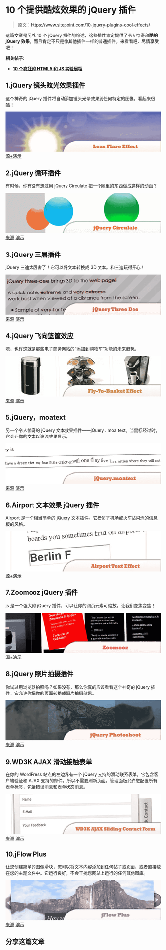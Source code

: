 # 10 个提供酷炫效果的 jQuery 插件

> 原文：<https://www.sitepoint.com/10-jquery-plugins-cool-effects/>

这篇文章是另外 10 个 jQuery 插件的综述，这些插件肯定提供了令人惊奇和**酷的 jQuery 效果**，而且肯定不只是像其他插件一样的普通插件。来看看吧，尽情享受吧！

**相关帖子:**

*   [**10 个疯狂的 HTML5 和 JS 实验展柜**](http://www.jquery4u.com/html/10-crazy-html5-js-experiment-showcase/)

## 1.jQuery 镜头眩光效果插件

这个神奇的 jQuery 插件将自动添加镜头光晕效果到任何特定的图像。看起来很酷！

 [![jQuery Lens Flare Effect](img/235fb16cf5bbe346a7d06ab2f06f69c7.png)](http://www.professorcloud.com/mainsite/lens-flare.htm) 
[源+演示](http://www.professorcloud.com/mainsite/lens-flare.htm)

## 2.jQuery 循环插件

有时候，你有没有想过用 jQuery Circulate 把一个圈里的东西做成这样的动画？

 [![jQuery Circulate](img/4edcc6b591c4accf3a1fd3e23493e8c9.png)](http://css-tricks.com/circulate/) 
[来源](http://css-tricks.com/circulate/)
[演示](http://css-tricks.com/examples/Circulate/)

## 3.jQuery 三层插件

jQuery 三迪太厉害了！它可以将文本转换成 3D 文本。和三迪玩得开心！

 [![jQuery Three Dee](img/b763ec8f0b9d038f72f0ee5a9b0fae42.png)](http://www.stevefenton.co.uk/Content/Jquery-Three-Dee/) 
[来源](http://www.stevefenton.co.uk/Content/Jquery-Three-Dee/)
[演示](http://www.stevefenton.co.uk/cmsfiles/assets/File/threedee.html)

## 4.jQuery 飞向篮筐效应

嗯，也许这就是那些电子商务网站的“添加到购物车”功能的未来趋势。

 [![jQuery Fly-To-Basket Effect](img/cc89dada633aed43851beac7505a2d13.png)](http://www.webresourcesdepot.com/fly-to-basket-effect-with-jquery/) 
[来源](http://www.webresourcesdepot.com/fly-to-basket-effect-with-jquery/)
[演示](http://www.webresourcesdepot.com/wp-content/uploads/file/jbasket/fly-to-basket/)

## 5.jQuery，moatext

另一个令人惊奇的 jQuery 文本效果插件——jQuery . moa text。当鼠标经过时，它会让你的文本以波浪效果显示。

 [![jQuery.moatext](img/73a5c49bd3721d7c857097e95ece416a.png)](http://sourceforge.jp/projects/moatext/) 
[来源](http://sourceforge.jp/projects/moatext/)
[演示](http://labs.bitmeister.jp/moamoa/demo.html)

## 6.Airport 文本效果 jQuery 插件

Airport 是一个相当简单的 jQuery 文本插件。它模仿了机场或火车站闪烁的信息板的风格。

 [![Airport Text Effect](img/0e3265e701ae8083f60f7b12bede663b.png)](http://www.unwrongest.com/projects/airport/) 
[源+演示](http://www.unwrongest.com/projects/airport/)

## 7.Zoomooz jQuery 插件

js 是一个强大的 jQuery 插件，可以让你的网页元素可缩放。让我们变焦变焦！

 [![Zoomooz jQuery Plugin](img/52f48179e0ec2587ba0be2a3909fc34b.png)](http://janne.aukia.com/zoomooz/) 
[源+演示](http://janne.aukia.com/zoomooz/)

## 8.jQuery 照片拍摄插件

你试过用浏览器拍照吗？如果没有，那么你真的应该看看这个神奇的 jQuery 插件，它允许你把你的页面转换成照片拍摄效果。

 [![jQuery Photoshoot Plugin](img/dd55751ba9a6a92724bb5f671ab40ffd.png)](http://tutorialzine.com/2010/02/jquery-photoshoot-plugin/) 
[来源](http://tutorialzine.com/2010/02/jquery-photoshoot-plugin/)
[演示](http://demo.tutorialzine.com/2010/02/photo-shoot-css-jquery/demo.html)

## 9.WD3K AJAX 滑动接触表单

在你的 WordPress 站点的左边界有一个 jQuery 支持的滑动联系表单。它包含客户端验证和 AJAX 支持的邮件，所以不需要刷新页面。管理面板允许您配置所有表单标签，包括错误消息和表单状态消息。

 [![WD3K AJAX Sliding Contact Form](img/06a931c539a078ed9cd0da7ccd6679c2.png)](http://wordpress.org/extend/plugins/wd3k-ajax-sliding-contact-form/) 
[来源](http://wordpress.org/extend/plugins/wd3k-ajax-sliding-contact-form/)
[演示](http://wordpress.org/extend/plugins/wd3k-ajax-sliding-contact-form/screenshots/)

## 10.jFlow Plus

让您创建简单的图像滑块，您可以将文本内容添加到任何帖子或页面，或者直接放在您的主题文件中。它运行良好，不会干扰您网站上运行的任何其他图库。

 [![jFlow Plus](img/2ce8d44f1fb7595fc87ea96feeaad4e0.png)](http://wordpress.org/extend/plugins/jflow-plus/) 
[来源](http://wordpress.org/extend/plugins/jflow-plus/)
[演示](http://testwp.priteshgupta.com/74-2/)

## 分享这篇文章